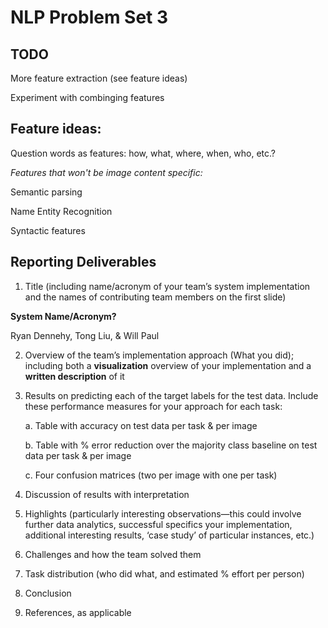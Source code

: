 NLP Problem Set 3
===============

## TODO

More feature extraction (see feature ideas)

Experiment with combinging features

## Feature ideas:

Question words as features: how, what, where, when, who, etc.?

*Features that won't be image content specific:*

Semantic parsing

Name Entity Recognition

Syntactic features


## Reporting Deliverables

1. Title (including name/acronym of your team’s system implementation and the names of contributing team members on the first slide)

**System Name/Acronym?**

Ryan Dennehy, Tong Liu, & Will Paul


2. Overview of the team’s implementation approach (What you did); including both a **visualization** overview of your implementation and a **written description** of it

3. Results on predicting each of the target labels for the test data. Include these performance measures for your approach for each task:

    a. Table with accuracy on test data per task & per image

    b. Table with % error reduction over the majority class baseline on test data per task & per image

    c. Four confusion matrices (two per image with one per task)

4. Discussion of results with interpretation

5. Highlights (particularly interesting observations—this could involve further data analytics, successful specifics your implementation, additional interesting results, ‘case study’ of particular instances, etc.)

6. Challenges and how the team solved them

7. Task distribution (who did what, and estimated % effort per person)

8. Conclusion

9. References, as applicable
